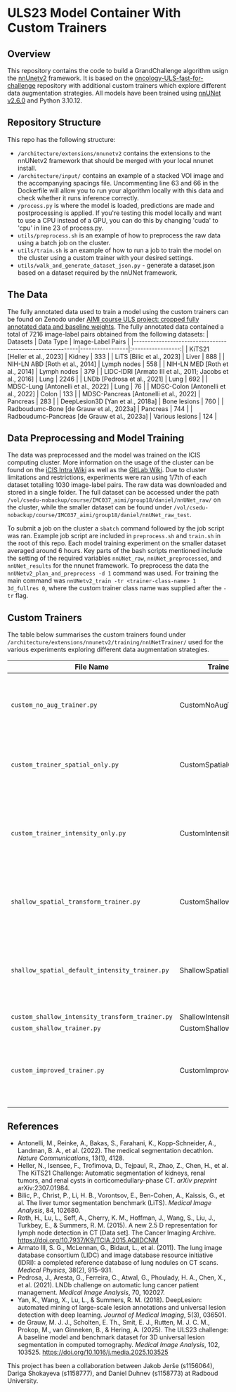 # ULS23 Model Container With Custom Trainers

## Overview

This repository contains the code to build a GrandChallenge algorithm usign the [nnUnetv2](https://github.com/MIC-DKFZ/nnUNet/tree/master) framework. It is based on the [oncology-ULS-fast-for-challenge](https://github.com/DIAGNijmegen/oncology-ULS-fast-for-challenge/tree/main) repository with additional custom trainers which explore different data augmentation strategies. All models have been trained using [nnUNet v2.6.0](https://github.com/MIC-DKFZ/nnUNet/releases/tag/v2.6.0) and Python 3.10.12.

## Repository Structure

This repo has the following structure:
- `/architecture/extensions/nnunetv2` contains the extensions to the nnUNetv2 framework that should be merged with your local nnunet install.
- `/architecture/input/` contains an example of a stacked VOI image and the accompanying spacings file. Uncommenting line 63 and 66 in the Dockerfile will allow you to run your algorithm locally with this data and check whether it runs inference correctly. 
- `/process.py` is where the model is loaded, predictions are made and postprocessing is applied. If you're testing this model locally and want to use a CPU instead of a GPU, you can do this by changing 'cuda' to 'cpu' in line 23 of process.py.
- `utils/preprocess.sh` is an example of how to preprocess the raw data using a batch job on the cluster.
- `utils/train.sh` is an example of how to run a job to train the model on the cluster using a custom trainer with your desired settings.
- `utils/walk_and_generate_dataset_json.py` - generate a dataset.json based on a dataset required by the nnUNet framework.

## The Data

The fully annotated data used to train a model using the custom trainers can be found on Zenodo under [AIMI course ULS project: cropped fully annotated data and baseline weights](https://zenodo.org/records/15355959). The fully annotated data contained a total of 7216 image-label pairs obtained from the following datasets:
| Datasets                                                 | Data Type       | Image-Label Pairs |
|----------------------------------------------------------|-----------------|:-----------------:|
| KiTS21 [Heller et al., 2023]                             | Kidney          | 333               |
| LiTS [Bilic et al., 2023]                                | Liver           | 888               |
| NIH-LN ABD [Roth et al., 2014]                           | Lymph nodes     | 558               |
| NIH-LN MED [Roth et al., 2014]                           | Lymph nodes     | 379               |
| LIDC-IDRI [Armato III et al., 2011; Jacobs et al., 2016] | Lung            | 2246              |
| LNDb [Pedrosa et al., 2021]                              | Lung            | 692               |
| MDSC-Lung [Antonelli et al., 2022]                       | Lung            | 76                |
| MDSC-Colon [Antonelli et al., 2022]                      | Colon           | 133               |
| MDSC-Pancreas [Antonelli et al., 2022]                   | Pancreas        | 283               |
| DeepLesion3D [Yan et al., 2018a]                         | Bone lesions    | 760               |
| Radboudumc-Bone [de Grauw et al., 2023a]                 | Pancreas        | 744               |
| Radboudumc-Pancreas [de Grauw et al., 2023a]             | Various lesions | 124               |

## Data Preprocessing and Model Training

The data was preprocessed and the model was trained on the ICIS computing cluster. More information on the usage of the cluster can be found on the [iCIS Intra Wiki](https://wiki.icis-intra.cs.ru.nl/Cluster) as well as the [GitLab Wiki](https://gitlab.science.ru.nl/das-dl/gpu-cluster-wiki). Due to cluster limitations and restrictions, experiments were ran using 1/7th of each dataset totalling 1030 image-label pairs. The raw data was downloaded and stored in a single folder. The full dataset can be accessed under the path `/vol/csedu-nobackup/course/IMC037_aimi/group18/daniel/nnUNet_raw/` on the cluster, while the smaller dataset can be found under `/vol/csedu-nobackup/course/IMC037_aimi/group18/daniel/nnUNet_raw_test`.

To submit a job on the cluster a `sbatch` command followed by the job script was ran. Example job script are included in `preprocess.sh` and `train.sh` in the root of this repo. Each model training experiment on the smaller dataset averaged around 6 hours. Key parts of the bash scripts mentioned include the setting of the required variables `nnUNet_raw`, `nnUNet_preprocessed`, and `nnUNet_results` for the nnunet framework. To preprocess the data the `nnUNetv2_plan_and_preprocess -d 1` command was used. For training the main command was `nnUNetv2_train -tr <trainer-class-name> 1 3d_fullres 0`, where the custom trainer class name was supplied after the `-tr` flag.

## Custom Trainers
The table below summarises the custom trainers found under `/architecture/extensions/nnunetv2/training/nnUNetTrainer/` used for the various experiments exploring different data augmentation strategies.

| File Name                                       | Trainer Class Name                    | Functionality                                                                            |
|-------------------------------------------------|---------------------------------------|------------------------------------------------------------------------------------------|
| `custom_no_aug_trainer.py`                      | CustomNoAugTrainer                    | Training without any data augmentation, except for padding and cropping                  |
| `custom_trainer_spatial_only.py`                | CustomSpatialOnlyTrainer              | Removed all intensity transforms from default nnUNet trainer                             |
| `custom_trainer_intensity_only.py`              | CustomIntensityOnlyTrainer            | Removed all spatial transforms (except padding and cropping) from default nnUNet trainer |
| `shallow_spatial_transform_trainer.py`          | CustomShallowSpatialTrainer           | Modified spatial transforms and removed intensity ones completely                        |
| `shallow_spatial_default_intensity_trainer.py`  | ShallowSpatialDefaultIntensityTrainer | Modified spatial transforms and kept intensity ones from the default nnUNet trainer      |
| `custom_shallow_intensity_transform_trainer.py` | ShallowIntensityTrainer               |                                                                                          |
| `custom_shallow_trainer.py`                     | CustomShallowTrainer                  |                                                                                          |
| `custom_improved_trainer.py`                    | CustomImprovedTrainer                 | Custom spatial transforms and modified intensity pipeline with lesion-suited values      |


## References

- Antonelli, M., Reinke, A., Bakas, S., Farahani, K., Kopp-Schneider, A., Landman, B. A., et al. (2022). The medical segmentation decathlon. *Nature Communications*, 13(1), 4128.
- Heller, N., Isensee, F., Trofimova, D., Tejpaul, R., Zhao, Z., Chen, H., et al. The KiTS21 Challenge: Automatic segmentation of kidneys, renal tumors, and renal cysts in corticomedullary-phase CT. *arXiv preprint* arXiv:2307.01984.
- Bilic, P., Christ, P., Li, H. B., Vorontsov, E., Ben-Cohen, A., Kaissis, G., et al. The liver tumor segmentation benchmark (LiTS). *Medical Image Analysis*, 84, 102680.
- Roth, H., Lu, L., Seff, A., Cherry, K. M., Hoffman, J., Wang, S., Liu, J., Turkbey, E., & Summers, R. M. (2015). A new 2.5 D representation for lymph node detection in CT [Data set]. The Cancer Imaging Archive. https://doi.org/10.7937/K9/TCIA.2015.AQIIDCNM
- Armato III, S. G., McLennan, G., Bidaut, L., et al. (2011). The lung image database consortium (LIDC) and image database resource initiative (IDRI): a completed reference database of lung nodules on CT scans. *Medical Physics*, 38(2), 915–931.
- Pedrosa, J., Aresta, G., Ferreira, C., Atwal, G., Phoulady, H. A., Chen, X., et al. (2021). LNDb challenge on automatic lung cancer patient management. *Medical Image Analysis*, 70, 102027.
- Yan, K., Wang, X., Lu, L., & Summers, R. M. (2018). DeepLesion: automated mining of large-scale lesion annotations and universal lesion detection with deep learning. *Journal of Medical Imaging*, 5(3), 036501.
- de Grauw, M. J. J., Scholten, E. Th., Smit, E. J., Rutten, M. J. C. M., Prokop, M., van Ginneken, B., & Hering, A. (2025). The ULS23 challenge: A baseline model and benchmark dataset for 3D universal lesion segmentation in computed tomography. *Medical Image Analysis*, 102, 103525. https://doi.org/10.1016/j.media.2025.103525

This project has been a collaboration between Jakob Jerše (s1156064), Dariga Shokayeva (s1158777), and Daniel Duhnev (s1158773) at Radboud University.
